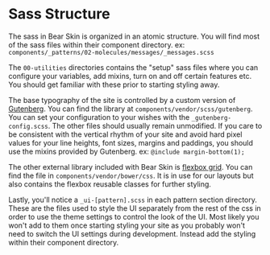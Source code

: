 # Sass Structure

The sass in Bear Skin is organized in an atomic structure. You will find most of the sass files within their component directory. ex: ```components/_patterns/02-molecules/messages/_messages.scss```

The ```00-utilities``` directories contains the "setup" sass files where you can configure your variables, add mixins, turn on and off certain features etc. You should get familiar with these prior to starting styling away.

The base typography of the site is controlled by a custom version of [Gutenberg](https://matejlatin.github.io/Gutenberg/). You can find the library at ```components/vendor/scss/gutenberg```. You can set your configuration to your wishes with the ```_gutenberg-config.scss```. The other files should usually remain unmodified.
If you care to be consistent with the vertical rhythm of your site and avoid hard pixel values for your line heights, font sizes, margins and paddings, you should use the mixins provided by Gutenberg. ex: ```@include margin-bottom(1);```

The other external library included with Bear Skin is [flexbox grid](http://flexboxgrid.com/). You can find the file in ```components/vendor/bower/css```. It is in use for our layouts but also contains the flexbox reusable classes for further styling.

Lastly, you'll notice a ```_ui-[pattern].scss``` in each pattern section directory. These are the files used to style the UI separately from the rest of the css in order to use the theme settings to control the look of the UI. Most likely you won't add to them once starting styling your site as you probably won't need to switch the UI settings during development. Instead add the styling within their component directory.
